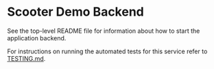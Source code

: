 # Scooter Demo Backend 

See the top-level README file for information about how to start
the application backend.

For instructions on running the automated tests for this
service refer to [TESTING.md](./TESTING.md).
